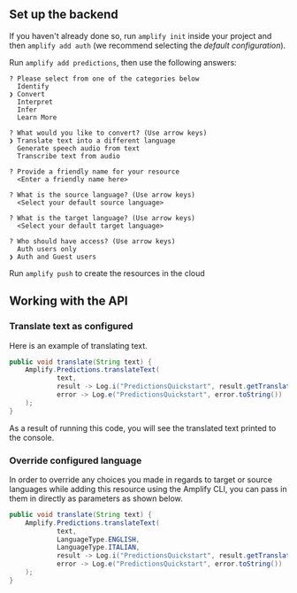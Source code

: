 ## Set up the backend

If you haven't already done so, run `amplify init` inside your project and then `amplify add auth` (we recommend selecting the *default configuration*).

Run `amplify add predictions`, then use the following answers:

```console
? Please select from one of the categories below
  Identify
❯ Convert
  Interpret
  Infer
  Learn More

? What would you like to convert? (Use arrow keys)
❯ Translate text into a different language
  Generate speech audio from text
  Transcribe text from audio

? Provide a friendly name for your resource
  <Enter a friendly name here>

? What is the source language? (Use arrow keys)
  <Select your default source language>

? What is the target language? (Use arrow keys)
  <Select your default target language>

? Who should have access? (Use arrow keys)
  Auth users only
❯ Auth and Guest users

```

Run `amplify push` to create the resources in the cloud

## Working with the API

### Translate text as configured

Here is an example of translating text.

```java
public void translate(String text) {
    Amplify.Predictions.translateText(
            text,
            result -> Log.i("PredictionsQuickstart", result.getTranslatedText()),
            error -> Log.e("PredictionsQuickstart", error.toString())
    );
}
```
As a result of running this code, you will see the translated text printed to the console.

### Override configured language

In order to override any choices you made in regards to target or source languages while adding this resource using the Amplify CLI, you can pass in them in directly as parameters as shown below.

```java
public void translate(String text) {
    Amplify.Predictions.translateText(
            text,
            LanguageType.ENGLISH,
            LanguageType.ITALIAN,
            result -> Log.i("PredictionsQuickstart", result.getTranslatedText()),
            error -> Log.e("PredictionsQuickstart", error.toString())
    );
}
```
